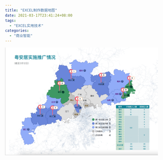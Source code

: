 ```yaml
---
title: "EXCEL制作数据地图"
date: 2021-03-17T23:41:24+08:00
tags:
  - "EXCEL实用技术"
categories:
  - "商业智能"
---
```



![123](123.png)